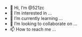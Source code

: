 - 👋 Hi, I’m @521zc
- 👀 I’m interested in ...
- 🌱 I’m currently learning ...
- 💞️ I’m looking to collaborate on ...
- 📫 How to reach me ...

<!---
521zc/521zc is a ✨ special ✨ repository because its `README.md` (this file) appears on your GitHub profile.
You can click the Preview link to take a look at your changes.
--->
